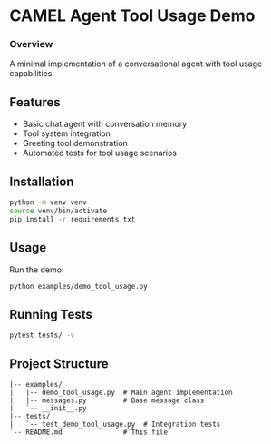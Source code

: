 # CAMEL Agent Tool Usage Demo

### Overview 
A minimal implementation of a conversational agent with tool usage capabilities.

## Features

- Basic chat agent with conversation memory
- Tool system integration
- Greeting tool demonstration
- Automated tests for tool usage scenarios

## Installation

```bash
python -m venv venv
source venv/bin/activate
pip install -r requirements.txt
```

## Usage

Run the demo:
```bash
python examples/demo_tool_usage.py
```

## Running Tests

```bash
pytest tests/ -v
```

## Project Structure

```
|-- examples/
|   |-- demo_tool_usage.py  # Main agent implementation
|   |-- messages.py         # Base message class
|   `-- __init__.py
|-- tests/
|   `-- test_demo_tool_usage.py  # Integration tests
`-- README.md               # This file
```
